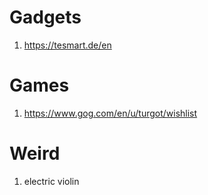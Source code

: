 # Gadgets
1. https://tesmart.de/en

# Games
1. https://www.gog.com/en/u/turgot/wishlist

# Weird
1. electric violin
